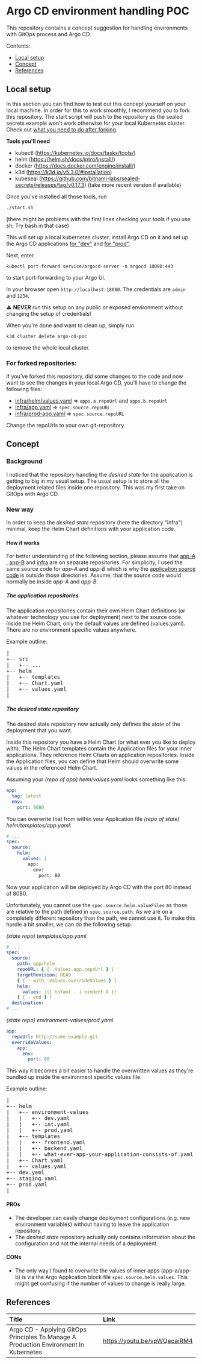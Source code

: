 # Argo CD environment handling POC

This repository contains a concept suggestion for handling environments with GitOps
process and Argo CD.

Contents:

- [Local setup](#local-setup)
- [Concept](#concept)
- [References](#references)

## Local setup

In this section you can find how to test out this concept yourself on your local
machine.
In order for this to work smoothly, I recommend you to fork this repository. The start script will push to the repository as the sealed secrets example won't work otherwise for your local Kubernetes cluster. Check out [what you need to do after forking](#for-forked-repositories).

**Tools you'll need**

- kubectl (https://kubernetes.io/docs/tasks/tools/)
- helm (https://helm.sh/docs/intro/install/)
- docker (https://docs.docker.com/engine/install/)
- k3d (https://k3d.io/v5.3.0/#installation)
- kubeseal (https://github.com/bitnami-labs/sealed-secrets/releases/tag/v0.17.3) (take more recent version if available)

Once you've installed all those tools, run

```bash
./start.sh
```
(there might be problems with the first lines checking your tools if you use sh; Try bash in that case)

This will set up a local kubernetes cluster, install Argo CD on it and set up the
Argo CD applications [for "dev"](infra/app.yaml)
and [for "prod"](infra/app.yaml).

Next, enter

```shell
kubectl port-forward service/argocd-server -n argocd 18080:443
```

to start port-forwarding to your Argo UI.

In your browser open `http://localhost:18080`. The credentials are `admin`
and `1234`.

:warning: **NEVER** run this setup on any public or exposed environment without
changing the setup of credentials!

When you're done and want to clean up, simply run

```shell
k3d cluster delete argo-cd-poc
```

to remove the whole local cluster.

### For forked repositories:

If you've forked this repository, did some changes to the code and now want to see
the changes in your local Argo CD, you'll have to change the following files:

- [infra/helm/values.yaml](infra/helm/values.yaml) => `apps.a.repoUrl`
  and `apps.b.repoUrl`
- [infra/app.yaml](infra/application-dev.yaml) => `spec.source.repoURL`
- [infra/prod-app.yaml](infra/application-prod.yaml) => `spec.source.repoURL`

Change the repoUrls to your own git-repository.

## Concept

### Background

I noticed that the repository handling the _desired state_ for the application is
getting to big in my usual setup. The usual setup is to store all the deployment
related files inside one repository. This was my first take on GitOps with Argo CD.

### New way

In order to keep the _desired state_ repository (here the directory "infra")
minimal, keep the Helm Chart definitions with your application code.

#### How it works

For better understanding of the following section, please assume that [app-A](app-A)
, [app-B](app-B) and [infra](infra) are on separate repositories. For simplicity, I
used the same source code for _app-A_ and _app-B_ which is why
the [application source code](common-src) is outside those directories. Assume, that
the source code would normally be inside _app-A_ and _app-B_.

##### The application repositories

The application repositories contain their own Helm Chart definitions (or whatever
technology you use for deployment) next to the source code. Inside the Helm Chart,
only the default values are defined (values.yaml). There are no environment specific
values anywhere.

Example outline:
<pre>
|
+-- src
|   +-- ...
+-- helm
|   +-- templates
|   +-- Chart.yaml
|   +-- values.yaml
|
</pre>

##### The desired state repository

The desired state repository now actually only defines the _state_ of the deployment
that you want.

Inside this repository you have a Helm Chart (or what ever you like to deploy with).
The Helm Chart templates contain the Application files for your inner applications.
They reference Helm Charts on application repositories. Inside the Application files,
you can define that Helm should overwrite some values in the referenced Helm Chart.

Assuming your _(repo of app) helm/values.yaml_ looks something like this:

```yaml
app:
  tag: latest
  env:
    port: 8080
```

You can overwrite that from within your Application file _(repo of state)
helm/templates/app.yaml_:

```yaml
# ...
spec:
  source:
    helm:
      values: |
        app:
          env:
            port: 80
```

Now your application will be deployed by Argo CD with the port 80 instead of 8080.

Unfortunately, you cannot use the `spec.source.helm.valueFiles` as those are relative
to the path defined in `spec.source.path`. As we are on a completely different
repository than the path, we cannot use it. To make this hurdle a bit smaller, we can
do the following setup.

_(state repo) templates/app.yaml_

```yaml
# ...
spec:
  source:
    path: app/helm
    repoURL: { { .Values.app.repoUrl } }
    targetRevision: HEAD
    { { - with .Values.overrideValues } }
    helm:
      values: |{{ toYaml . | nindent 8 }}
    { { - end } }
  destination:
# ...
```

_(state repo) environment-values/prod.yaml_

```yaml
app:
  repoUrl: http://some-example.git
  overrideValues:
    app:
      env:
        port: 80
```

This way it becomes a bit easier to handle the overwritten values as they're bundled
up inside the environment specific values file.

Example outline:
<pre>
|
+-- helm
|   +-- environment-values
|   |   +-- dev.yaml
|   |   +-- int.yaml
|   |   +-- prod.yaml
|   +-- templates
|   |   +-- frontend.yaml
|   |   +-- backend.yaml
|   |   +-- what-ever-app-your-application-consists-of.yaml
|   +-- Chart.yaml
|   +-- values.yaml
+-- dev.yaml
+-- staging.yaml
+-- prod.yaml
|
</pre>

#### PROs

- The developer can easily change deployment configurations (e.g. new environment
  variables) without having to leave the application repository.
- The _desired state_ repository actually only contains information about the
  configuration and not the internal needs of a deployment.

#### CONs

- The only way I found to overwrite the values of inner apps (app-a/app-b) is via the
  Argo Application block file `spec.source.helm.values`. This might get confusing if
  the number of values to change is really large.

## References

| Title                                                                                 | Link                         |
|:--------------------------------------------------------------------------------------|:-----------------------------|
| Argo CD - Applying GitOps Principles To Manage A Production Environment In Kubernetes | https://youtu.be/vpWQeoaiRM4 |
